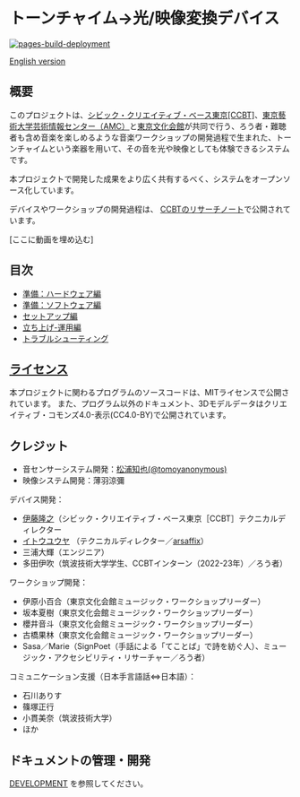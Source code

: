 # トーンチャイム→光/映像変換デバイス

[![pages-build-deployment](https://github.com/ccbtokyo/amc-connect/actions/workflows/pages/pages-build-deployment/badge.svg)](https://github.com/ccbtokyo/amc-connect/actions/workflows/pages/pages-build-deployment)

[English version](README.en.md)

## 概要

このプロジェクトは、[シビック・クリエイティブ・ベース東京[CCBT]](https://ccbt.rekibun.or.jp/)、[東京藝術大学芸術情報センター（AMC）](https://amc.geidai.ac.jp)と[東京文化会館](https://www.t-bunka.jp/)が共同で行う、ろう者・難聴者も含め音楽を楽しめるような音楽ワークショップの開発過程で生まれた、トーンチャイムという楽器を用いて、その音を光や映像としても体験できるシステムです。

本プロジェクトで開発した成果をより広く共有するべく、システムをオープンソース化しています。

デバイスやワークショップの開発過程は、
[CCBTのリサーチノート](https://ccbt.rekibun.or.jp/research-notes/diverstiy-and-inclusion-project-02)で公開されています。

[ここに動画を埋め込む]

## 目次

- [準備：ハードウェア編](1-prep-hardware.md)
- [準備：ソフトウェア編](2-prep-software.md)
- [セットアップ編](3-setup.md)
- [立ち上げ-運用編](4-use.md)
- [トラブルシューティング](5-troubleshooting.md)

## [ライセンス](./LICENSE)

本プロジェクトに関わるプログラムのソースコードは、MITライセンスで公開されています。
また、プログラム以外のドキュメント、3Dモデルデータはクリエイティブ・コモンズ4.0-表示(CC4.0-BY)で公開されています。

## クレジット

- 音センサーシステム開発：[松浦知也(@tomoyanonymous)](https://matsuuratomoya.com)
- 映像システム開発：薄羽涼彌

デバイス開発：

- [伊藤隆之](https://ccbt.rekibun.or.jp/players/ito-takayuki)（シビック・クリエイティブ・ベース東京［CCBT］テクニカルディレクター
- [イトウユウヤ](https://ccbt.rekibun.or.jp/players/ito-takayuki)
  （テクニカルディレクター／[arsaffix](https://arsaffix.com/)）
- 三浦大輝（エンジニア）
- 多田伊吹（筑波技術大学学生、CCBTインターン（2022-23年）／ろう者）

ワークショップ開発：

- 伊原小百合（東京文化会館ミュージック・ワークショップリーダー）
- 坂本夏樹（東京文化会館ミュージック・ワークショップリーダー）
- 櫻井音斗（東京文化会館ミュージック・ワークショップリーダー）
- 古橋果林（東京文化会館ミュージック・ワークショップリーダー）
- Sasa／Marie（SignPoet（手話による「てことば」で詩を紡ぐ人）、ミュージック・アクセシビリティ・リサーチャー／ろう者）

コミュニケーション支援（日本手言語話⇔日本語）：

- 石川ありす
- 篠塚正行
- 小貫美奈（筑波技術大学）
- ほか

## ドキュメントの管理・開発

[DEVELOPMENT](DEVELOPMENT.md) を参照してください。
